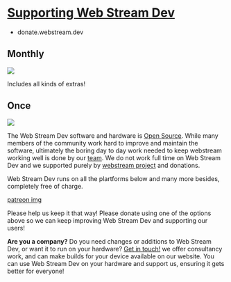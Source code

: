 # [Supporting Web Stream Dev](https://donate.webstream.dev)

+ donate.webstream.dev

## Monthly
 
[![](https://donate.webstream.dev/logo_patreon.png)](https://www.patreon.com/webstream)
 
Includes all kinds of extras!
 
## Once
 
![](https://www.paypalobjects.com/en_GB/i/scr/pixel.gif)

 
The Web Stream Dev software and hardware is [Open Source](https://github.com/webstream). 
While many members of the community work hard to improve and maintain the software, 
ultimately the boring day to day work needed to keep webstream working well is done by our [team](https://team.webstream.dev). 
We do not work full time on Web Stream Dev and we supported purely by [webstream project](https://www.webstream.dev) and donations.

Web Stream Dev runs on all the plartforms below and many more besides, completely free of charge.

[patreon img](https://www.patreon.com/webstream)
 
 Please help us keep it that way! Please donate using one of the options above so we can keep improving Web Stream Dev and supporting our users!
 
 **Are you a company?** Do you need changes or additions to Web Stream Dev, or want it to run on your hardware?
 [Get in touch!](https://contact.webstream.dev/) we offer consultancy work, and can make builds for your device available on our website. 
 You can use Web Stream Dev on your hardware and support us, ensuring it gets better for everyone!
